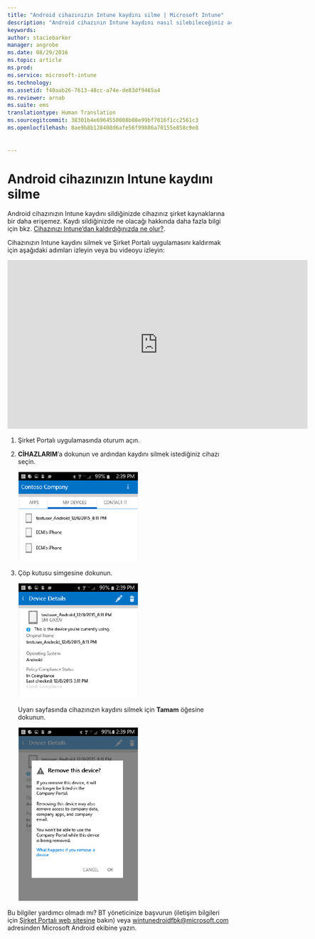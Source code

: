 ```yaml
---
title: "Android cihazınızın Intune kaydını silme | Microsoft Intune"
description: "Android cihazının Intune kaydını nasıl silebileceğiniz açıklanır."
keywords: 
author: staciebarker
manager: angrobe
ms.date: 08/29/2016
ms.topic: article
ms.prod: 
ms.service: microsoft-intune
ms.technology: 
ms.assetid: f40aab26-7613-48cc-a74e-de83df9465a4
ms.reviewer: arnab
ms.suite: ems
translationtype: Human Translation
ms.sourcegitcommit: 38301b4e6964550008b08e99bf7016f1cc2561c3
ms.openlocfilehash: 8ae9b8b128408d6afe56f99886a70155e858c9e8


---
```



# Android cihazınızın Intune kaydını silme

Android cihazınızın Intune kaydını sildiğinizde cihazınız şirket kaynaklarına bir daha erişemez.  Kaydı sildiğinizde ne olacağı hakkında daha fazla bilgi için bkz. [Cihazınızı Intune’dan kaldırdığınızda ne olur?](what-happens-if-you-unenroll-your-device-from-intune-android.md).

Cihazınızın Intune kaydını silmek ve Şirket Portalı uygulamasını kaldırmak için aşağıdaki adımları izleyin veya bu videoyu izleyin:

<iframe width="675" height="379" src="https://www.youtube.com/embed/K-Vi7lNfaMk" frameborder="0" allowfullscreen></iframe>

1.  Şirket Portalı uygulamasında oturum açın.

2.  **CİHAZLARIM**’a dokunun ve ardından kaydını silmek istediğiniz cihazı seçin.

    ![android-company-portal-unenroll-choose-device](./media/andr-1-my-devices-choose.png)

3.  Çöp kutusu simgesine dokunun.

    ![android-company-portal-unenroll-tap-trash](./media/andr-2-tap-trashcan.png)

    Uyarı sayfasında cihazınızın kaydını silmek için **Tamam** öğesine dokunun.

    ![android-company-portal-unenroll-warning](./media/andr-3-warning-about-remove.png)

Bu bilgiler yardımcı olmadı mı? BT yöneticinize başvurun (iletişim bilgileri için [Şirket Portalı web sitesine](http://portal.manage.microsoft.com) bakın) veya wintunedroidfbk@microsoft.com adresinden Microsoft Android ekibine yazın.





<!--HONumber=Aug16_HO5-->


